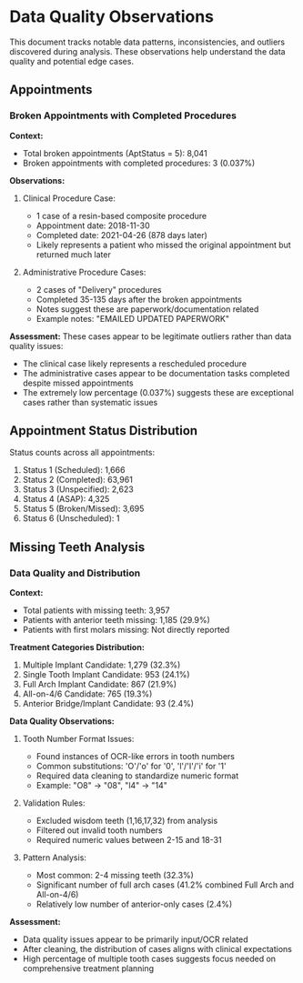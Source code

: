 # Data Quality Observations

This document tracks notable data patterns, inconsistencies, and outliers discovered during analysis. These observations help understand the data quality and potential edge cases.

## Appointments

### Broken Appointments with Completed Procedures

**Context:**
- Total broken appointments (AptStatus = 5): 8,041
- Broken appointments with completed procedures: 3 (0.037%)

**Observations:**
1. Clinical Procedure Case:
   - 1 case of a resin-based composite procedure
   - Appointment date: 2018-11-30
   - Completed date: 2021-04-26 (878 days later)
   - Likely represents a patient who missed the original appointment but returned much later

2. Administrative Procedure Cases:
   - 2 cases of "Delivery" procedures
   - Completed 35-135 days after the broken appointments
   - Notes suggest these are paperwork/documentation related
   - Example notes: "EMAILED UPDATED PAPERWORK"

**Assessment:**
These cases appear to be legitimate outliers rather than data quality issues:
- The clinical case likely represents a rescheduled procedure
- The administrative cases appear to be documentation tasks completed despite missed appointments
- The extremely low percentage (0.037%) suggests these are exceptional cases rather than systematic issues

## Appointment Status Distribution

Status counts across all appointments:
1. Status 1 (Scheduled): 1,666
2. Status 2 (Completed): 63,961
3. Status 3 (Unspecified): 2,623
4. Status 4 (ASAP): 4,325
5. Status 5 (Broken/Missed): 3,695
6. Status 6 (Unscheduled): 1

## Missing Teeth Analysis

### Data Quality and Distribution

**Context:**
- Total patients with missing teeth: 3,957
- Patients with anterior teeth missing: 1,185 (29.9%)
- Patients with first molars missing: Not directly reported

**Treatment Categories Distribution:**
1. Multiple Implant Candidate: 1,279 (32.3%)
2. Single Tooth Implant Candidate: 953 (24.1%)
3. Full Arch Implant Candidate: 867 (21.9%)
4. All-on-4/6 Candidate: 765 (19.3%)
5. Anterior Bridge/Implant Candidate: 93 (2.4%)

**Data Quality Observations:**
1. Tooth Number Format Issues:
   - Found instances of OCR-like errors in tooth numbers
   - Common substitutions: 'O'/'o' for '0', 'l'/'I'/'i' for '1'
   - Required data cleaning to standardize numeric format
   - Example: "O8" → "08", "l4" → "14"

2. Validation Rules:
   - Excluded wisdom teeth (1,16,17,32) from analysis
   - Filtered out invalid tooth numbers
   - Required numeric values between 2-15 and 18-31

3. Pattern Analysis:
   - Most common: 2-4 missing teeth (32.3%)
   - Significant number of full arch cases (41.2% combined Full Arch and All-on-4/6)
   - Relatively low number of anterior-only cases (2.4%)

**Assessment:**
- Data quality issues appear to be primarily input/OCR related
- After cleaning, the distribution of cases aligns with clinical expectations
- High percentage of multiple tooth cases suggests focus needed on comprehensive treatment planning 

